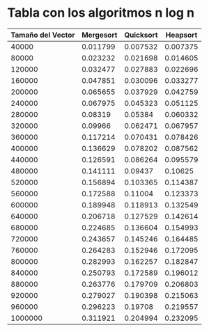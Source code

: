 # Tabla con los algoritmos n log n

| Tamaño del Vector | Mergesort | Quicksort | Heapsort |
|-------------------|-----------|-----------|----------|
|40000|0.011799|0.007532|0.007375|
|80000|0.023232|0.021698|0.014605|
|120000|0.032477|0.027883|0.022696|
|160000|0.047851|0.030096|0.033277|
|200000|0.065655|0.037929|0.042759|
|240000|0.067975|0.045323|0.051125|
|280000|0.08319|0.05384|0.060332|
|320000|0.09966|0.062471|0.067957|
|360000|0.117214|0.070431|0.078426|
|400000|0.136629|0.078202|0.087562|
|440000|0.126591|0.086264|0.095579|
|480000|0.141111|0.09437|0.10625|
|520000|0.156894|0.103365|0.114387|
|560000|0.172588|0.11004|0.123373|
|600000|0.189948|0.118913|0.132549|
|640000|0.206718|0.127529|0.142614|
|680000|0.224685|0.136604|0.154993|
|720000|0.243657|0.145246|0.164485|
|760000|0.264283|0.152946|0.172095|
|800000|0.282993|0.162257|0.182847|
|840000|0.250793|0.172589|0.196012|
|880000|0.263776|0.179709|0.206803|
|920000|0.279027|0.190398|0.215063|
|960000|0.296223|0.19708|0.219557|
|1000000|0.311921|0.204994|0.232095|
